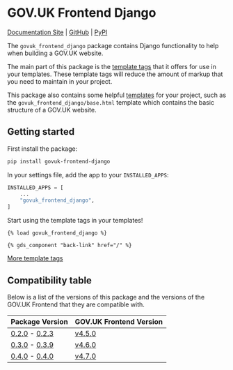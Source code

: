# GOV.UK Frontend Django

[Documentation Site](https://uktrade.github.io/govuk-frontend-django/) | [GitHub](https://github.com/uktrade/govuk-frontend-django/) | [PyPI](https://pypi.org/project/govuk-frontend-django/)


The `govuk_frontend_django` package contains Django functionality to help when building a GOV.UK website.

The main part of this package is the [template tags](./template-tags/index.md) that it offers for use in your templates. These template tags will reduce the amount of markup that you need to maintain in your project.

This package also contains some helpful [templates](./templates.md) for your project, such as the `govuk_frontend_django/base.html` template which contains the basic structure of a GOV.UK website.

## Getting started

First install the package:
```bash
pip install govuk-frontend-django
```

In your settings file, add the app to your `INSTALLED_APPS`:
```python
INSTALLED_APPS = [
    ...
    "govuk_frontend_django",
]
```

Start using the template tags in your templates!
```django
{% load govuk_frontend_django %}

{% gds_component "back-link" href="/" %}
```

[More template tags](./template-tags/index.md)

## Compatibility table

Below is a list of the versions of this package and the versions of the GOV.UK Frontend that they are compatible with.

| Package Version | GOV.UK Frontend Version |
| --------------- | ----------------------- |
| [0.2.0](https://github.com/uktrade/govuk-frontend-django/releases/tag/0.2.0) - [0.2.3](https://github.com/uktrade/govuk-frontend-django/releases/tag/0.2.3) | [v4.5.0](https://github.com/alphagov/govuk-frontend/releases/tag/v4.5.0) |
| [0.3.0](https://github.com/uktrade/govuk-frontend-django/releases/tag/0.3.0) - [0.3.9](https://github.com/uktrade/govuk-frontend-django/releases/tag/0.3.9) | [v4.6.0](https://github.com/alphagov/govuk-frontend/releases/tag/v4.6.0) |
| [0.4.0](https://github.com/uktrade/govuk-frontend-django/releases/tag/0.4.0) - [0.4.0](https://github.com/uktrade/govuk-frontend-django/releases/tag/0.4.0) | [v4.7.0](https://github.com/alphagov/govuk-frontend/releases/tag/v4.7.0) |
